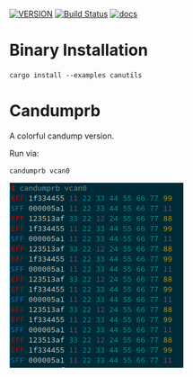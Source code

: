 [![VERSION](https://img.shields.io/crates/v/canutils.svg)](https://crates.io/crates/canutils)
[![Build Status](https://travis-ci.org/marcelbuesing/canutils-rs.svg?branch=master)](https://travis-ci.org/marcelbuesing/canutils-rs)
[![docs](https://docs.rs/canutils/badge.svg)](https://docs.rs/canutils)

# Binary Installation

```
cargo install --examples canutils
```

# Candumprb

A colorful candump version.

Run via:
```
candumprb vcan0
```

![screenshot](screenshot.png)